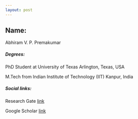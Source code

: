 ```yaml
---
layout: post
---
```

## Name:
Abhiram V. P. Premakumar

##### Degrees:
PhD Student at University of Texas Arlington, Texas, USA

M.Tech from Indian Institute of Technology (IIT) Kanpur, India

##### Social links:

 Research Gate <a href="https://www.researchgate.net/profile/Abhiram-V-P-Premakumar-2"> link </a>
 
 Google Scholar  <a href="https://scholar.google.com/citations?user=sKwaUh8AAAAJ&hl=en&oi=ao"> link </a> 
